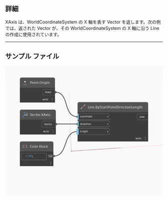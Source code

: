 ## 詳細
XAxis は、WorldCoordinateSystem の X 軸を表す Vector を返します。次の例では、返された Vector が、その WorldCoordinateSystem の X 軸に沿う Line の作成に使用されています。
___
## サンプル ファイル

![XAxis](./Autodesk.DesignScript.Geometry.Vector.XAxis_img.jpg)

